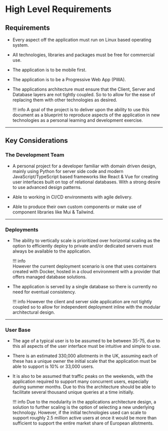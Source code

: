 # High Level Requirements

## Requirements

- Every aspect off the application must run on Linux based operating system.
- All technologies, libraries and packages must be free for commercial use.
- The application is to be mobile first.
- The application is to be a Progressive Web App (PWA).
- The applications architecture must ensure that the Client, Server and Database layers are not tightly coupled. So to to allow for the ease of replacing them with other technologies as desired.

    !!! info
        A goal of the project is to deliver upon the ability to use this document as a blueprint to reproduce aspects of the application in new technologies as a personal learning and development exercise.

---

## Key Considerations

### The Development Team

- A personal project for a developer familiar with domain driven design, mainly using Python for server side code and modern JavaScript/TypeScript based frameworks like React & Vue for creating user interfaces built on top of relational databases. With a strong desire to use advanced design patterns.

- Able to working in CI/CD environments with agile delivery.
- Able to produce their own custom components or make use of component libraries like Mui & Tailwind.

---

### Deployments

- The ability to vertically scale is prioritized over horizontal scaling as the option to efficiently deploy to private and/or dedicated servers must always be available to the application. 
    
    !!! info    
        However the current deployment scenario is one that uses containers created with Docker, hosted in a cloud environment with a provider that offers managed database solutions.

- The application is served by a single database so there is currently no need for eventual consistency.
    
    !!! info
        However the client and server side application are not tightly coupled so to allow for independent deployment inline with the modular architectural design.

---

### User Base

- The age of a typical user is to be assumed to be between 35-75, due to this all aspects of the user interface must be intuitive and simple to use.
- There is an estimated 330,000 allotments in the UK, assuming each of these has a unique owner the initial scale that the application must be able to support is 10% or 33,000 users. 
- It is also to be assumed that traffic peaks on the weekends, with the application required to support many concurrent users, especially during summer months. Due to this the architecture should be able to facilitate several thousand unique queries at a time initially.
    
    !!! info
        Due to the modularity in the applications architecture design, a solution to further scaling is the option of selecting a new underlying technology. However, if the initial technologies used can scale to support roughly 2.5 million active users at once it would be more than sufficient to support the entire market share of European allotments.
